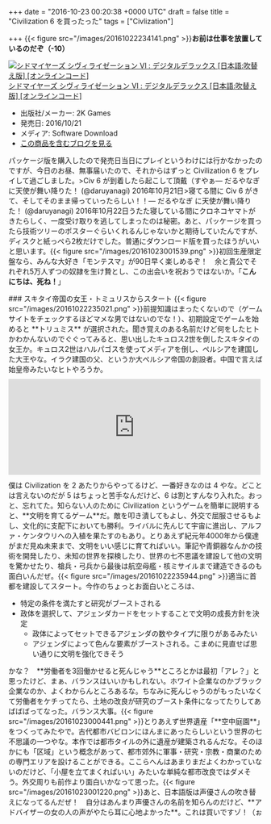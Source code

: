 
+++
date = "2016-10-23 00:20:38 +0000 UTC"
draft = false
title = "Civilization 6 を買ったった"
tags = ["Civlization"]

+++
{{< figure src="/images/20161022234141.png"  >}}**お前は仕事を放置しているのだぞ（-10）**<div class="hatena-asin-detail"><a href="http://www.amazon.co.jp/exec/obidos/ASIN/B01FQFL2K0/bestylesnet-22/"><img src="https://images-fe.ssl-images-amazon.com/images/I/413FcniCqHL._SL160_.jpg" class="hatena-asin-detail-image" alt="シドマイヤーズ シヴィライゼーション VI : デジタルデラックス [日本語:吹替え版] [オンラインコード]" title="シドマイヤーズ シヴィライゼーション VI : デジタルデラックス [日本語:吹替え版] [オンラインコード]"/></a><div class="hatena-asin-detail-info"><a href="http://www.amazon.co.jp/exec/obidos/ASIN/B01FQFL2K0/bestylesnet-22/">シドマイヤーズ シヴィライゼーション VI : デジタルデラックス [日本語:吹替え版] [オンラインコード]</a><ul><li><span class="hatena-asin-detail-label">出版社/メーカー:</span> 2K Games</li><li><span class="hatena-asin-detail-label">発売日:</span> 2016/10/21</li><li><span class="hatena-asin-detail-label">メディア:</span> Software Download</li><li><a href="http://d.hatena.ne.jp/asin/B01FQFL2K0/bestylesnet-22" target="_blank">この商品を含むブログを見る</a></li></ul></div><div class="hatena-asin-detail-foot"></div></div>パッケージ版を購入したので発売日当日にプレイというわけには行かなかったのですが、今日のお昼、無事届いたので、それからはずっと Civilization 6 をプレイして過ごしました。>Civ 6 が到着したら起こして頂戴（すやぁ— だるやなぎ に天使が舞い降りた！ (@daruyanagi) 2016年10月21日<script async="" src="https://platform.twitter.com/widgets.js" charset="utf-8"></script>>寝てる間に Civ 6 がきて、そしてそのまま帰っていったらしい！！— だるやなぎ に天使が舞い降りた！ (@daruyanagi) 2016年10月22日<script async="" src="https://platform.twitter.com/widgets.js" charset="utf-8"></script>うたた寝している間にクロネコヤマトがきたらしく、一度受け取りを逃してしまったのは秘密。あと、パッケージを買ったら技術ツリーのポスターぐらいくれるんじゃないかと期待していたんですが、ディスクと紙っぺら2枚だけでした。普通にダウンロード版を買ったほうがいいと思います。{{< figure src="/images/20161023001539.png"  >}}初回生産限定盤なら、みんな大好き「モンテスマ」が90日早く楽しめるぞ！　余と貴公でそれぞれ5万人ずつの奴隷を生け贄とし、この出会いを祝おうではないか。「**こんにちは、死ね！**」

<div class="section">
    ### スキタイ帝国の女王・トミュリスからスタート
    {{< figure src="/images/20161022235021.png"  >}}前提知識はまったくないので（ゲームサイトをチェックするほどマメな男ではないのでな！）、初期設定でゲームを始めると **トリュミス** が選択された。聞き覚えのある名前だけど何をしたヒトかわかんないのでぐぐってみると、思い出したキュロス2世を倒したスキタイの女王か。キュロス2世はハルパゴスを使ってメディアを倒し、ペルシアを建国した大王やな。イラク建国の父、というか大ペルシア帝国の創設者。中国で言えば始皇帝みたいなヒトやろうか。<iframe src="https://hatenablog-parts.com/embed?url=https%3A%2F%2Fblog.daruyanagi.jp%2Fentry%2F2014%2F07%2F05%2F030732" title="今日の名言：「ば～～～っかじゃねえの！？」 - だるろぐ" class="embed-card embed-blogcard" scrolling="no" frameborder="0" style="display: block; width: 100%; height: 190px; max-width: 500px; margin: 10px 0px;"></iframe>僕は Civilization を 2 あたりからやってるけど、一番好きなのは 4 やな。どことは言えないのだが 5 はちょっと苦手なんだけど、6 は割とすんなり入れた。おっと、忘れてた。知らない人のために Civilization というゲームを簡単に説明すると、**文明を育てるゲーム**だ。敵を叩き潰してもよし、外交で屈服させるもよし、文化的に支配下においても勝利。ライバルに先んじて宇宙に進出し、アルファ・ケンタウリへの入植を果たすのもあり。とりあえず紀元年4000年から僕達がまだ見ぬ未来まで、文明をいい感じに育てればいい。筆記や青銅器なんかの技術を開発したり、未知の世界を探検したり、世界の七不思議を建設して他の文明を驚かせたり、槍兵・弓兵から最後は航空母艦・核ミサイルまで建造できるのも面白いんだぜ。{{< figure src="/images/20161022235944.png"  >}}適当に首都を建設してスタート。今作のちょっとお面白いところは、

<ul>
<li>特定の条件を満たすと研究がブーストされる</li>
<li>政体を選択して、アジェンダカードをセットすることで文明の成長方針を決定
<ul>
<li>政体によってセットできるアジェンダの数やタイプに限りがあるみたい</li>
<li>アジェンダによって色んな要素がブーストされる。こまめに見直せば思い通りに文明を強化できそう</li>
</ul></li>
</ul>かな？　**労働者を3回働かせると死んじゃう**ところとかは最初「アレ？」と思ったけど、まぁ、バランスはいいかもしれない。ホワイト企業なのかブラック企業なのか、よくわからんところあるな。ちなみに死んじゃうのがもったいなくて労働者をケチってたら、土地の改良が研究のブースト条件になってたりしてあばばばってなった。バランス大事。{{< figure src="/images/20161023000441.png"  >}}とりあえず世界遺産「**空中庭園**」をつくってみたやで。古代都市バビロンにほんまにあったらしいという世界の七不思議の一つやな。本作では都市タイルの外に遺産が建築されるんだな。そのほかにも「区域」という概念があって、都市郊外に軍事・研究・宗教・商業のための専門エリアを設けることができる。ここらへんはあまりまだよくわかっていないのだけど、「小屋を立てまくればいい」みたいな単純な都市改良ではダメそう。外交周りも前作より面白いかなって思った。{{< figure src="/images/20161023001220.png"  >}}あと、日本語版は声優さんの吹き替えになってるんだぜ！　自分はあんまり声優さんの名前を知らんのだけど、**アドバイザーの女の人の声がやたら耳に心地よかった**。これは買いですゾ！（ぉ

</div>


